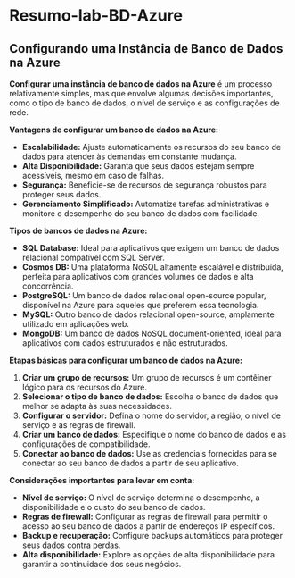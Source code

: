 # Resumo-lab-BD-Azure

## Configurando uma Instância de Banco de Dados na Azure

**Configurar uma instância de banco de dados na Azure** é um processo relativamente simples, mas que envolve algumas decisões importantes, como o tipo de banco de dados, o nível de serviço e as configurações de rede.

**Vantagens de configurar um banco de dados na Azure:**
* **Escalabilidade:** Ajuste automaticamente os recursos do seu banco de dados para atender às demandas em constante mudança.
* **Alta Disponibilidade:** Garanta que seus dados estejam sempre acessíveis, mesmo em caso de falhas.
* **Segurança:** Beneficie-se de recursos de segurança robustos para proteger seus dados.
* **Gerenciamento Simplificado:** Automatize tarefas administrativas e monitore o desempenho do seu banco de dados com facilidade.

**Tipos de bancos de dados na Azure:**
* **SQL Database:** Ideal para aplicativos que exigem um banco de dados relacional compatível com SQL Server.
* **Cosmos DB:** Uma plataforma NoSQL altamente escalável e distribuída, perfeita para aplicativos com grandes volumes de dados e alta concorrência.
* **PostgreSQL:** Um banco de dados relacional open-source popular, disponível na Azure para aqueles que preferem essa tecnologia.
* **MySQL:** Outro banco de dados relacional open-source, amplamente utilizado em aplicações web.
* **MongoDB:** Um banco de dados NoSQL document-oriented, ideal para aplicativos com dados estruturados e não estruturados.

**Etapas básicas para configurar um banco de dados na Azure:**
1. **Criar um grupo de recursos:** Um grupo de recursos é um contêiner lógico para os recursos do Azure.
2. **Selecionar o tipo de banco de dados:** Escolha o banco de dados que melhor se adapta às suas necessidades.
3. **Configurar o servidor:** Defina o nome do servidor, a região, o nível de serviço e as regras de firewall.
4. **Criar um banco de dados:** Especifique o nome do banco de dados e as configurações de compatibilidade.
5. **Conectar ao banco de dados:** Use as credenciais fornecidas para se conectar ao seu banco de dados a partir de seu aplicativo.

**Considerações importantes para levar em conta:**
* **Nível de serviço:** O nível de serviço determina o desempenho, a disponibilidade e o custo do seu banco de dados.
* **Regras de firewall:** Configurar as regras de firewall para permitir o acesso ao seu banco de dados a partir de endereços IP específicos.
* **Backup e recuperação:** Configure backups automáticos para proteger seus dados contra perdas.
* **Alta disponibilidade:** Explore as opções de alta disponibilidade para garantir a continuidade dos seus negócios.
